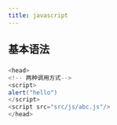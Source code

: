 ```yaml
---
title: javascript
---
```


## 基本语法
###
```java
<head>
<!-- 两种调用方式-->
<script>
alert("hello")
</script>
<script src="src/js/abc.js"/>
</head>
```
##
```clojure

```
